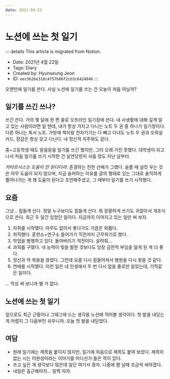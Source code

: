 ```yaml
---
date: 2021-04-22
---
```


# 노션에 쓰는 첫 일기

::: details This article is migrated from Notion.

- Date: 2021년 4월 22일
- Tags: Diary
- Created by: Hyunseung Jeon
- ID: `eec5b2be318c4f57b86f2cb3c6424846`
  :::

오랜만에 일기를 쓴다. 사실 노션에 일기를 쓰는 건 오늘이 처음 아닐까?

## 일기를 쓰긴 쓰나?

쓰긴 쓴다. 거의 몇 달에 한 편 꼴로 오프라인 일기장에 쓴다. 내 사생활에 대해 깊게 알고 있는 사람이라면 알 텐데, 내가 항상 가지고 다니는 노트 두 권 중 하나가 일기장이다. 다른 하나는 독서 노트. 가방에 책이랑 전자기기는 다 빼고 다녀도 노트 두 권과 오락실 카드, 장갑은 항상 갖고 다닌다. 내 정신적 지주와도 같다.

중~고등학생 때도 알음알음 일기를 쓰긴 했지만, 그리 오래 가진 못했다. 대학생이 되고 나서 처음 일기를 쓰기 시작한 건 실연당한지 사흘 정도 지난 날부터.

_카타르시스는 도움이 안 된다더라._ 존경하는 친한 선배가 그랬다. 슬플 때 실컷 우는 것은 아무 도움이 되지 않으며, 지금 슬퍼하는 이유를 글의 형태로 있는 그대로 솔직하게 풀어나가는 게 꽤 도움이 된다고 조언해주셨고, 그 때부터 일기를 쓰기 시작했다.

## 요즘

그냥... 힘들게 산다. 정말 누구보다도 힘들게 산다. 뭐 장황하게 쓰기도 귀찮아서 개조식으로 쓴다. 최근 두 달간 있었던 일이다. 지금까지 이어지고 있는 일만 써 보자.

1. 자취를 시작했다. 아무도 없어서 좋다가도 가끔은 외롭다.
2. 취직했다. 훈련소+연구소 들어가기 직전까지 근무하기로 했다.
3. 학업을 병행하고 있다. 돌아버리기 직전이다. 살려줘...
4. 과외를 구했다. 내 능력이 빛을 발한 것보다도 당장 금전적 부담을 덜게 된 게 더 좋다.
5. 정신과 약 복용을 끊었다. 그런데 요즘 다시 힘들어져서 병원을 다시 찾을 것 같다.
6. 연애를 시작했다. 이런 일은 내 인생에서 두 번 다시 없을 줄로만 알았는데, 기적같은 일이다.

... 막상 써 보니까 별 거 없다.

## 노션에 쓰는 첫 일기

앞으로도 최근 근황이나 그때그때 드는 생각을 노션에 적어볼 생각이다. 첫 발을 내딛는 게 어렵지 그 다음부턴 쉬우니까. 오늘 첫 발을 내딛었다.

## 여담

- 원래 일기에는 제목을 붙이지 않지만, 일기에 처음으로 제목도 붙여 보았다. 제목이 없는 시는 미완성이라는 이야기를 어디선가 들은 적이 있다.
- 쓰고 싶은 게 생각보다 많은데 일단 여기서 끊자. 나중에 짬 날때 조금씩 써야겠다.
- 내일은 출근해야지... 일찍 자자.
